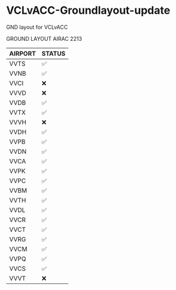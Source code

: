 # VCLvACC-Groundlayout-update
GND layout for VCLvACC

GROUND LAYOUT AIRAC 2213

| AIRPORT  | STATUS |
| ---------| ------ |
| VVTS  | ✅  |
| VVNB  | ✅  |
| VVCI  | ❌	|
| VVVD  | ❌	 |
| VVDB  | ✅ |
| VVTX  | ✅ |
| VVVH  | ❌ |
| VVDH  | ✅ |
| VVPB  | ✅|
| VVDN  | ✅ |
| VVCA  | ✅ |
| VVPK  | ✅ |
| VVPC  | ✅ |
| VVBM  | ✅ |
| VVTH  | ✅ |
| VVDL  | ✅ |
| VVCR  | ✅ |
| VVCT  | ✅ |
| VVRG  | ✅ |
| VVCM  | ✅ |
| VVPQ  | ✅ |
| VVCS  | ✅ |
| VVVT  | ❌ |

